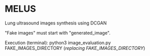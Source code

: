 # MELUS 
Lung ultrasound images synthesis using DCGAN

"Fake images" must start with "generated_image".

Execution (terminal): python3 image_evaluation.py FAKE_IMAGES_DIRECTORY
(_replacing FAKE_IMAGES_DIRECTORY_)

